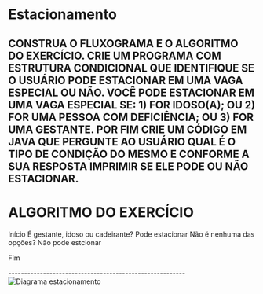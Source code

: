 # Estacionamento
CONSTRUA O FLUXOGRAMA E O ALGORITMO DO EXERCÍCIO. CRIE UM PROGRAMA COM ESTRUTURA CONDICIONAL QUE IDENTIFIQUE SE O USUÁRIO PODE ESTACIONAR EM UMA VAGA ESPECIAL OU NÃO.   VOCÊ PODE ESTACIONAR EM UMA VAGA ESPECIAL SE:  1) FOR IDOSO(A);  OU  2) FOR UMA PESSOA COM DEFICIÊNCIA;  OU  3) FOR UMA GESTANTE.  POR FIM CRIE UM CÓDIGO EM JAVA QUE PERGUNTE AO USUÁRIO QUAL É O TIPO DE CONDIÇÃO DO MESMO E CONFORME A SUA RESPOSTA IMPRIMIR SE ELE PODE OU NÃO ESTACIONAR.
------------------------------------------------------
# ALGORITMO DO EXERCÍCIO

Início
 É gestante, idoso ou cadeirante?
 Pode estacionar 
 Não é nenhuma das opções?
 Não pode estcionar 
   
    
Fim


--------------------------------------------------------![Diagrama estacionamento](https://user-images.githubusercontent.com/103973512/169712757-6a4dff4d-c45b-46fc-b440-05064c9ee7f3.jpeg)
